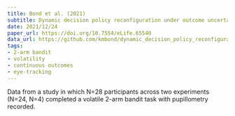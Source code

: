 ```yaml
---
title: Bond et al. (2021)
subtitle: Dynamic decision policy reconfiguration under outcome uncertainty
date: 2021/12/24
paper_url: https://doi.org/10.7554/eLife.65540
data_url: https://github.com/kmbond/dynamic_decision_policy_reconfiguration
tags:
- 2-arm bandit
- volatility
- continuous outcomes
- eye-tracking
---
```


Data from a study in which N=28 participants across two experiments (N=24, N=4) completed a volatile 2-arm bandit task with pupillometry recorded. 
